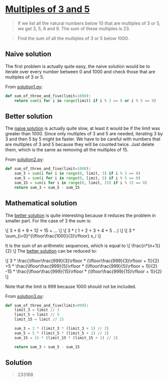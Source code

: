 # [Multiples of 3 and 5](https://projecteuler.net/problem=1)

> If we list all the natural numbers below 10 that are multiples of 3 or 5, we
> get 3, 5, 6 and 9. The sum of these multiples is 23.

> Find the sum of all the multiples of 3 or 5 below 1000.

## Naive solution

The first problem is actually quite easy, the naive solution would be to iterate
over every number between 0 and 1000 and check those that are multiples of 3 
or 5.

From [solution1.py](../../problems/problem_0001/solution1.py):

```python
def sum_of_three_and_five(limit=1000):
    return sum(i for i in range(limit) if i % 3 == 0 or i % 5 == 0)
```

## Better solution

The [naive solution](#naive-solution) is actually quite slow, at least it would
be if the limit was greater than 1000. Since only multiples of 3 and 5 are
needed, iterating 3 by 3 and then 5 by 5 might be faster. We have to be careful
with numbers that are multiples of 3 and 5 because they will be counted twice.
Just delete them, which is the same as removing all the multiples of 15.

From [solution2.py](../../problems/problem_0001/solution2.py):

```python
def sum_of_three_and_five(limit=1000):
    sum_3 = sum(i for i in range(0, limit, 3) if i % 3 == 0)
    sum_5 = sum(i for i in range(0, limit, 5) if i % 5 == 0)
    sum_15 = sum(i for i in range(0, limit, 15) if i % 15 == 0)
    return sum_3 + sum_5 - sum_15
```

## Mathematical solution

The [better solution](#better-solution) is quite interesting because it reduces
the problem in smaller part. For the case of 3 the sum is:

\\[ 3 + 6 + 9 + 12 + 15 + ... \\]
\\[ 3 * ( 1 + 2 + 3 + 4 + 5 ...) \\]
\\[ 3 * \sum_{i=0}^{\lfloor\frac{1000}{3}\rfloor} x_i \\]

It is the sum of an arithmetic sequences, which is equal to
\\[ \frac{n*(n+1)}{2} \\]
The [better solution](#better-solution) can be reduced to:

\\[
3 * \frac{\lfloor\frac{999}{3}\rfloor * (\lfloor\frac{999}{3}\rfloor + 1)}{2} 
+5 * \frac{\lfloor\frac{999}{5}\rfloor * (\lfloor\frac{999}{5}\rfloor + 1)}{2} 
-15 * \frac{\lfloor\frac{999}{15}\rfloor * (\lfloor\frac{999}{15}\rfloor + 1)}{2}
\\]

Note that the limit is 999 because 1000 should not be included.

From [solution3.py](../../problems/problem_0001/solution3.py):

```python
def sum_of_three_and_five(limit=999):
    limit_3 = limit // 3
    limit_5 = limit // 5
    limit_15 = limit // 15

    sum_3 = 3 * (limit_3 * (limit_3 + 1) // 2)
    sum_5 = 5 * (limit_5 * (limit_5 + 1) // 2)
    sum_15 = 15 * (limit_15 * (limit_15 + 1) // 2)

    return sum_3 + sum_5 - sum_15
```

## Solution
> 233168
